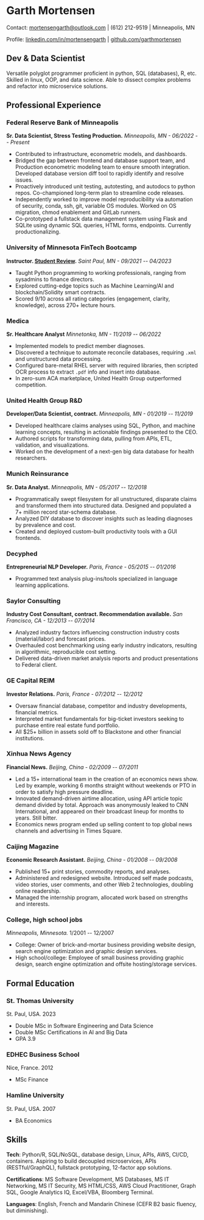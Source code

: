 # Garth Mortensen

Contact: <mortensengarth@outlook.com> \| (612) 212-9519 \| Minneapolis,
MN

Profile:
[linkedin.com/in/mortensengarth](https://www.linkedin.com/in/mortensengarth)
\| [github.com/garthmortensen](https://www.github.com/garthmortensen)

## Dev & Data Scientist

Versatile polyglot programmer proficient in python, SQL (databases), R, etc. Skilled in linux, OOP, and data science. Able to dissect complex problems and refactor into microservice solutions.

## Professional Experience

### Federal Reserve Bank of Minneapolis

**Sr. Data Scientist, Stress Testing Production.** *Minneapolis, MN -
06/2022 -- Present*

-   Contributed to infrastructure, econometric models, and dashboards.
-   Bridged the gap between frontend and database support team, and Production econometric modeling team to ensure smooth integration. Developed database version diff tool to rapidly identify and resolve issues.
-   Proactively introduced unit testing, autotesting, and autodocs to python repos. Co-championed long-term plan to streamline code releases.
-   Independently worked to improve model reproducibility via automation of security, conda, ssh, git, variable OS modules. Worked on OS migration, chmod enablement and GitLab runners.
-   Co-prototyped a fullstack data management system using Flask and SQLite using dynamic SQL queries, HTML forms, endpoints. Currently productionalizing.

### University of Minnesota FinTech Bootcamp

**Instructor. [Student
Review](https://www.coursereport.com/schools/university-of-minnesota-boot-camps?shared_review=42025#reviews).**
*Saint Paul, MN - 09/2021 -- 04/2023*

-   Taught Python programming to working professionals, ranging from sysadmins to finance directors.
-   Explored cutting-edge topics such as Machine Learning/AI and blockchain/Solidity smart contracts.
-   Scored 9/10 across all rating categories (engagement, clarity, knowledge), across 270+ lecture hours.

### Medica

**Sr. Healthcare Analyst** *Minnetonka, MN - 11/2019 -- 06/2022*

-   Implemented models to predict member diagnoses.
-   Discovered a technique to automate reconcile databases, requiring `.xml` and unstructured data processing.
-   Configured bare-metal RHEL server with required libraries, then scripted OCR process to extract `.pdf` info and insert into database.
-   In zero-sum ACA marketplace, United Health Group outperformed competition.

### United Health Group R&D

**Developer/Data Scientist, contract.** *Minneapolis, MN - 01/2019 --
11/2019*

-   Developed healthcare claims analyses using SQL, Python, and machine learning concepts, resulting in actionable findings presented to the CEO.
-   Authored scripts for transforming data, pulling from APIs, ETL, validation, and visualizations.
-   Worked on the development of a next-gen big data database for health researchers.

### Munich Reinsurance

**Sr. Data Analyst.** *Minneapolis, MN - 05/2017 -- 12/2018*

-   Programmatically swept filesystem for all unstructured, disparate claims and transformed them into structured data. Designed and populated a 7+ million record star-schema database.
-   Analyzed DIY database to discover insights such as leading diagnoses by prevalence and cost.
-   Created and deployed custom-built productivity tools with a GUI frontends.

### Decyphed

**Entrepreneurial NLP Developer.** *Paris, France - 05/2015 -- 01/2016*

-   Programmed text analysis plug-ins/tools specialized in language learning applications.

### Saylor Consulting

**Industry Cost Consultant, contract. Recommendation available.** *San
Francisco, CA - 12/2013 -- 07/2014*

-   Analyzed industry factors influencing construction industry costs (material/labor) and forecast prices.
-   Overhauled cost benchmarking using early industry indicators, resulting in algorithmic, reproducible cost setting.
-   Delivered data-driven market analysis reports and product presentations to Federal client.

### GE Capital REIM

**Investor Relations.** *Paris, France - 07/2012 -- 12/2012*

-   Oversaw financial database, competitor and industry developments, financial metrics.
-   Interpreted market fundamentals for big-ticket investors seeking to purchase entire real estate fund portfolio.
-   All \$25+ billion in assets sold off to Blackstone and other financial institutions.

### Xinhua News Agency

**Financial News.** *Beijing, China - 02/2009 -- 07/2011*

-   Led a 15+ international team in the creation of an economics news show. Led by example, working 6 months straight without weekends or PTO in order to satisfy high pressure deadline.
-   Innovated demand-driven airtime allocation, using API article topic demand divided by total. Approach was anonymously leaked to CNN International, and appeared on their broadcast lineup for months to years. Still bitter.
-   Economics news program ended up selling content to top global news channels and advertising in Times Square.

### Caijing Magazine

**Economic Research Assistant.** *Beijing, China - 01/2008 -- 09/2008*

-   Published 15+ print stories, commodity reports, and analyses.
-   Administered and redesigned website. Introduced self made podcasts, video stories, user comments, and other Web 2 technologies, doubling online readership.
-   Managed the internship program, allocated work based on strengths and interests.

### College, high school jobs

*Minneapolis, Minnesota.* 1/2001 -- 12/2007

-   College: Owner of brick-and-mortar business providing website design, search engine optimization and graphic design services.
-   High school/college: Employee of small business providing graphic design, search engine optimization and offsite hosting/storage services.

## Formal Education

### St. Thomas University

St. Paul, USA. 2023

-   Double MSc in Software Engineering and Data Science
-   Double MSc Certifications in AI and Big Data
-   GPA 3.9

### EDHEC Business School

Nice, France. 2012

-   MSc Finance

### Hamline University

St. Paul, USA. 2007

-   BA Economics

## Skills

**Tech**: Python/R, SQL/NoSQL, database design, Linux, APIs, AWS, CI/CD, containers. Aspiring to build decoupled microservices, APIs (RESTful/GraphQL), fullstack prototyping, 12-factor app solutions.

**Certifications**: MS Software Development, MS Databases, MS IT Networking, MS IT Security, MS HTML/CSS, AWS Cloud Practitioner, Graph SQL, Google Analytics IQ, Excel/VBA, Bloomberg Terminal.

**Languages**: English, French and Mandarin Chinese (CEFR B2 basic fluency, but diminishing).
